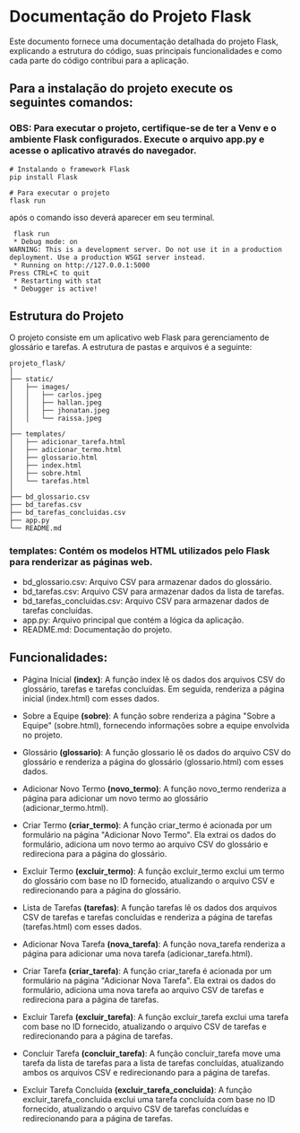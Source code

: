 # Documentação do Projeto Flask
Este documento fornece uma documentação detalhada do projeto Flask, explicando a estrutura do código, suas principais funcionalidades e como cada parte do código contribui para a aplicação.
## Para a instalação do projeto execute os seguintes comandos: 

 ### OBS: Para executar o projeto, certifique-se de ter a Venv e o ambiente Flask configurados. Execute o arquivo app.py e acesse o aplicativo através do navegador.
```
# Instalando o framework Flask
pip install Flask 
```
```
# Para executar o projeto
flask run  
```
após o comando isso deverá aparecer em seu terminal.
```
 flask run
 * Debug mode: on
WARNING: This is a development server. Do not use it in a production deployment. Use a production WSGI server instead.
 * Running on http://127.0.0.1:5000
Press CTRL+C to quit
 * Restarting with stat
 * Debugger is active!
```
## Estrutura do Projeto
O projeto consiste em um aplicativo web Flask para gerenciamento de glossário e tarefas. A estrutura de pastas e arquivos é a seguinte:

``` projeto_flask
projeto_flask/
│
├── static/
│   ├── images/
│   │   ├── carlos.jpeg
│   │   ├── hallan.jpeg
│   │   ├── jhonatan.jpeg
│   │   └── raissa.jpeg
│
├── templates/
│   ├── adicionar_tarefa.html
│   ├── adicionar_termo.html
│   ├── glossario.html
│   ├── index.html
│   ├── sobre.html
│   └── tarefas.html
│
├── bd_glossario.csv
├── bd_tarefas.csv
├── bd_tarefas_concluidas.csv
├── app.py
└── README.md
 ```


### templates: Contém os modelos HTML utilizados pelo Flask para renderizar as páginas web.
*  bd_glossario.csv: Arquivo CSV para armazenar dados do glossário.
*  bd_tarefas.csv: Arquivo CSV para armazenar dados da lista de tarefas.
*  bd_tarefas_concluidas.csv: Arquivo CSV para armazenar dados de tarefas concluídas.
*  app.py: Arquivo principal que contém a lógica da aplicação.
*   README.md: Documentação do projeto.

## Funcionalidades: 

* Página Inicial **(index)**:
A função index lê os dados dos arquivos CSV do glossário, tarefas e tarefas concluídas. Em seguida, renderiza a página inicial (index.html) com esses dados.

* Sobre a Equipe **(sobre)**:
A função sobre renderiza a página "Sobre a Equipe" (sobre.html), fornecendo informações sobre a equipe envolvida no projeto.

* Glossário **(glossario)**:
A função glossario lê os dados do arquivo CSV do glossário e renderiza a página do glossário (glossario.html) com esses dados.

* Adicionar Novo Termo **(novo_termo)**:
A função novo_termo renderiza a página para adicionar um novo termo ao glossário (adicionar_termo.html).

* Criar Termo **(criar_termo)**:
A função criar_termo é acionada por um formulário na página "Adicionar Novo Termo". Ela extrai os dados do formulário, adiciona um novo termo ao arquivo CSV do glossário e redireciona para a página do glossário.

* Excluir Termo **(excluir_termo)**:
A função excluir_termo exclui um termo do glossário com base no ID fornecido, atualizando o arquivo CSV e redirecionando para a página do glossário.

* Lista de Tarefas **(tarefas)**:
A função tarefas lê os dados dos arquivos CSV de tarefas e tarefas concluídas e renderiza a página de tarefas (tarefas.html) com esses dados.

* Adicionar Nova Tarefa **(nova_tarefa)**:
A função nova_tarefa renderiza a página para adicionar uma nova tarefa (adicionar_tarefa.html).

* Criar Tarefa **(criar_tarefa)**:
A função criar_tarefa é acionada por um formulário na página "Adicionar Nova Tarefa". Ela extrai os dados do formulário, adiciona uma nova tarefa ao arquivo CSV de tarefas e redireciona para a página de tarefas.

* Excluir Tarefa **(excluir_tarefa)**:
A função excluir_tarefa exclui uma tarefa com base no ID fornecido, atualizando o arquivo CSV de tarefas e redirecionando para a página de tarefas.

* Concluir Tarefa **(concluir_tarefa)**:
A função concluir_tarefa move uma tarefa da lista de tarefas para a lista de tarefas concluídas, atualizando ambos os arquivos CSV e redirecionando para a página de tarefas.

* Excluir Tarefa Concluída **(excluir_tarefa_concluida)**:
A função excluir_tarefa_concluida exclui uma tarefa concluída com base no ID fornecido, atualizando o arquivo CSV de tarefas concluídas e redirecionando para a página de tarefas.